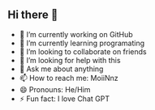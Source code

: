 ## Hi there 👋

- 🔭 I’m currently working on GitHub
- 🌱 I’m currently learning programating
- 👯 I’m looking to collaborate on friends
- 🤔 I’m looking for help with this 
- 💬 Ask me about anything
- 📫 How to reach me: MoiiNnz
- 😄 Pronouns: He/Him
- ⚡ Fun fact: I love Chat GPT

